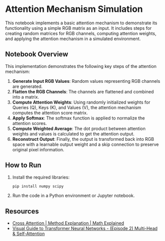 # Attention Mechanism Simulation

This notebook implements a basic attention mechanism to demonstrate its functionality using a simple RGB matrix as an input. It includes steps for creating random matrices for RGB channels, computing attention weights, and applying the attention mechanism in a simulated environment.

## Notebook Overview

This implementation demonstrates the following key steps of the attention mechanism:

1. **Generate Input RGB Values**: Random values representing RGB channels are generated.
2. **Flatten the RGB Channels**: The channels are flattened and combined into a matrix.
3. **Compute Attention Weights**: Using randomly initialized weights for Queries (Q), Keys (K), and Values (V), the attention mechanism computes the attention score matrix.
4. **Apply Softmax**: The softmax function is applied to normalize the attention scores.
5. **Compute Weighted Average**: The dot product between attention weights and values is calculated to get the attention output.
6. **Reconstruct Output**: Finally, the output is transformed back into RGB space with a learnable output weight and a skip connection to preserve original pixel information.

## How to Run

1. Install the required libraries:
   ```bash
   pip install numpy scipy
   ```
2. Run the code in a Python environment or Jupyter notebook.

## Resources

- [Cross Attention | Method Explanation | Math Explained](https://youtu.be/aw3H-wPuRcw?si=5dcFiQghCMCpudTA)
- [Visual Guide to Transformer Neural Networks - (Episode 2) Multi-Head & Self-Attention](https://youtu.be/mMa2PmYJlCo?si=pknw3h31wnvrlW1u)
